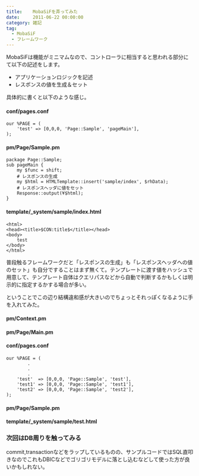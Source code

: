 ```yaml
---
title:    MobaSiFを弄ってみた
date:     2011-06-22 00:00:00
category: 雑記
tag:
  - MobaSiF
  - フレームワーク
---
```

MobaSiFは機能がミニマムなので、コントローラに相当すると思われる部分にて以下の記述をします。

* アプリケーションロジックを記述
* レスポンスの値を生成＆セット

具体的に書くと以下のような感じ。

#### conf/pages.conf

    our %PAGE = (
        'test' => [0,0,0, 'Page::Sample', 'pageMain'],
    );

#### pm/Page/Sample.pm

    package Page::Sample;
    sub pageMain {
        my $func = shift;
        # レスポンスの生成
        my $html = HTMLTemplate::insert('sample/index', $rhData);
        # レスポンスヘッダに値をセット
        Response::output(¥$html);
    }

#### template/_system/sample/index.html

    <html>
    <head><title>$CON:title$</title></head>
    <body>
        test
    </body>
    </html>

普段触るフレームワークだと「レスポンスの生成」も「レスポンスヘッダへの値のセット」も自分ですることはまず無くて。テンプレートに渡す値をハッシュで用意して、テンプレート自体はクエリパスなどから自動で判断するかもしくは明示的に指定するかする場合が多い。

ということでこの辺り結構違和感が大きいのでちょっとそれっぽくなるように手を入れてみた。

#### pm/Context.pm

<script src="https://gist.github.com/1038137.js?file=Context.pm"></script>

#### pm/Page/Main.pm

<script src="https://gist.github.com/1038137.js?file=Main.pm"></script>

#### conf/pages.conf

    our %PAGE = (
            .
            .
            .
        'test'  => [0,0,0, 'Page::Sample', 'test'],
        'test1' => [0,0,0, 'Page::Sample', 'test1'],
        'test2' => [0,0,0, 'Page::Sample', 'test2'],
    );

#### pm/Page/Sample.pm

<script src="https://gist.github.com/1038137.js?file=Sample.pm"></script>

#### template/_system/sample/test.html

<script src="https://gist.github.com/1038137.js?file=test.html"></script>

### 次回はDB周りを触ってみる

commit,transactionなどをラップしているものの、サンプルコードではSQL直叩きなのでこれもDBICなどでゴリゴリモデルに落とし込むなどして使った方が良いかもしれない。
